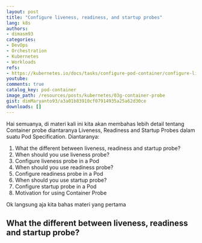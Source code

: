 ```yaml
---
layout: post
title: "Configure liveness, readiness, and startup probes"
lang: k8s
authors:
- dimasm93
categories:
- DevOps
- Orchestration
- Kubernetes
- Workloads
refs: 
- https://kubernetes.io/docs/tasks/configure-pod-container/configure-liveness-readiness-startup-probes/
youtube: 
comments: true
catalog_key: pod-container
image_path: /resources/posts/kubernetes/03g-container-probe
gist: dimMaryanto93/a3a01b83910cf07914935a25a62d30ce
downloads: []
---
```


Hai semuanya, di materi kali ini kita akan membahas lebih detail tentang Container probe diantaranya Liveness, Readiness and Startup Probes dalam suatu Pod Specification. Diantaranya:

1. What the different between liveness, readiness and startup probe?
2. When should you use liveness probe?
3. Configure liveness probe in a Pod
4. When should you use readiness probe?
5. Configure readiness probe in a Pod
6. When should you use startup probe?
7. Configure startup probe in a Pod
8. Motivation for using Container Probe

Ok langsung aja kita bahas materi yang pertama

<!--more-->

## What the different between liveness, readiness and startup probe?


